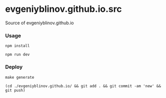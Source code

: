 # evgeniyblinov.github.io.src
Source of evgeniyblinov.github.io

### Usage

```
npm install

npm run dev
```

### Deploy

```
make generate

(cd ./evgeniyblinov.github.io/ && git add . && git commit -am 'new' && git push)
```
